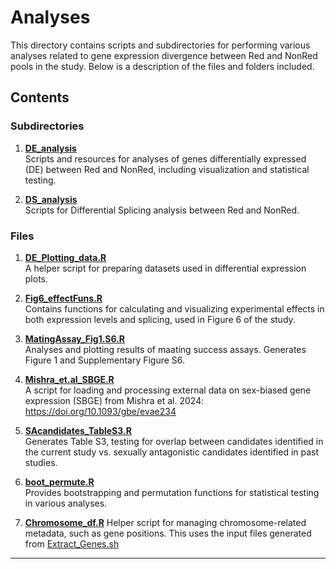 # Analyses

This directory contains scripts and subdirectories for performing various analyses related to gene expression divergence between Red and NonRed pools in the study. Below is a description of the files and folders included.

## Contents

### Subdirectories
1. **[DE_analysis](https://github.com/mchlleliu/MaleLimitedEvo/tree/main/Analyses/DE_analysis)**  
   Scripts and resources for analyses of genes differentially expressed (DE) between Red and NonRed, including visualization and statistical testing.

2. **[DS_analysis](https://github.com/mchlleliu/MaleLimitedEvo/tree/main/Analyses/DS_analysis)**  
   Scripts for Differential Splicing analysis between Red and NonRed.

### Files
1. **[DE_Plotting_data.R](https://github.com/mchlleliu/MaleLimitedEvo/blob/main/Analyses/DE_Plotting_data.R)**  
   A helper script for preparing datasets used in differential expression plots.

2. **[Fig6_effectFuns.R](https://github.com/mchlleliu/MaleLimitedEvo/blob/main/Analyses/Fig6_effectFuns.R)**  
   Contains functions for calculating and visualizing experimental effects in both expression levels and splicing, used in Figure 6 of the study.

3. **[MatingAssay_Fig1.S6.R](https://github.com/mchlleliu/MaleLimitedEvo/blob/main/Analyses/MatingAssay_Fig1.S6.R)**  
   Analyses and plotting results of maating success assays. Generates Figure 1 and Supplementary Figure S6. 

4. **[Mishra_et.al_SBGE.R](https://github.com/mchlleliu/MaleLimitedEvo/blob/main/Analyses/Mishra_et.al_SBGE.R)**  
   A script for loading and processing external data on sex-biased gene expression (SBGE) from Mishra et al. 2024: https://doi.org/10.1093/gbe/evae234 

5. **[SAcandidates_TableS3.R](https://github.com/mchlleliu/MaleLimitedEvo/blob/main/Analyses/SAcandidates_TableS3.R)**  
   Generates Table S3, testing for overlap between candidates identified in the current study vs. sexually antagonistic candidates identified in past studies.

6. **[boot_permute.R](https://github.com/mchlleliu/MaleLimitedEvo/blob/main/Analyses/boot_permute.R)**  
   Provides bootstrapping and permutation functions for statistical testing in various analyses. 

7. **[Chromosome_df.R](https://github.com/mchlleliu/MaleLimitedEvo/blob/main/Analyses/Chromosome_df.R)**
   Helper script for managing chromosome-related metadata, such as gene positions. This uses the input files generated from [Extract_Genes.sh](https://github.com/karlgrieshop/FastQProcessing/blob/main/ExtractGenes/Extract_Genes.sh)

 ---

